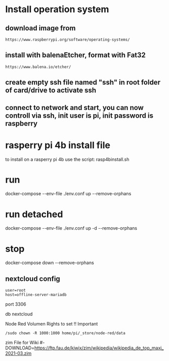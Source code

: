 # Install operation system
## download image from
    https://www.raspberrypi.org/software/operating-systems/
## install with balenaEtcher, format with Fat32
    https://www.balena.io/etcher/
## create empty ssh file named "ssh" in root folder of card/drive to activate ssh
## connect to network and start, you can now controll via ssh, init user is pi, init password is raspberry

# rasperry pi 4b install file
to install on a rasperry pi 4b use the script:
    rasp4binstall.sh

# run
docker-compose --env-file ./env.conf up --remove-orphans 

# run detached
docker-compose --env-file ./env.conf up -d --remove-orphans 

# stop
docker-compose down --remove-orphans


## nextcloud config
    user=root
    host=offline-server-mariadb

port 3306

db nextcloud

Node Red Volumen Rights to set !! Important
    
    /sudo chown -R 1000:1000 home/pi/_store/node-red/data




zim File for Wiki
#- DOWNLOAD=https://ftp.fau.de/kiwix/zim/wikipedia/wikipedia_de_top_maxi_2021-03.zim
